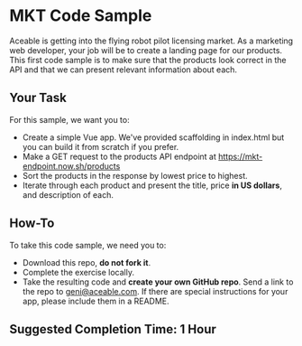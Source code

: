 # MKT Code Sample

Aceable is getting into the flying robot pilot licensing market. As a marketing web developer, your job will be to create a landing page for our products. This first code sample is to make sure that the products look correct in the API and that we can present relevant information about each.

## Your Task

For this sample, we want you to:

*   Create a simple Vue app. We've provided scaffolding in index.html but you can build it from scratch if you prefer.
*   Make a GET request to the products API endpoint at https://mkt-endpoint.now.sh/products
*   Sort the products in the response by lowest price to highest.
*   Iterate through each product and present the title, price **in US dollars**, and description of each.

## How-To

To take this code sample, we need you to:

*   Download this repo, **do not fork it**.
*   Complete the exercise locally.
*   Take the resulting code and **create your own GitHub repo**. Send a link to the repo to geni@aceable.com. If there are special instructions for your app, please include them in a README.

## Suggested Completion Time: 1 Hour
